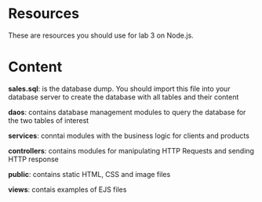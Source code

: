 # Resources
These are resources you should use for lab 3 on Node.js.

# Content
**sales.sql**: is the database dump. You should import this file into your database server to create the database with all tables and their content

**daos**: contains database management modules to query the database for the two tables of interest

**services**: conntai modules with the business logic for clients and products

**controllers**: contains modules for manipulating HTTP Requests and sending HTTP response

**public**: contains static HTML, CSS and image files

**views**: contais examples of EJS files
